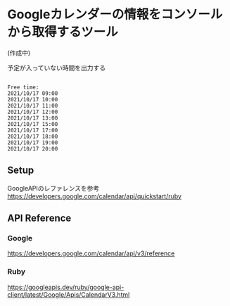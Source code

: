 # Googleカレンダーの情報をコンソールから取得するツール

(作成中)


予定が入っていない時間を出力する

```

Free time:
2021/10/17 09:00
2021/10/17 10:00
2021/10/17 11:00
2021/10/17 12:00
2021/10/17 13:00
2021/10/17 15:00
2021/10/17 17:00
2021/10/17 18:00
2021/10/17 19:00
2021/10/17 20:00

```


## Setup

GoogleAPIのレファレンスを参考
https://developers.google.com/calendar/api/quickstart/ruby


## API Reference


### Google

https://developers.google.com/calendar/api/v3/reference

### Ruby

https://googleapis.dev/ruby/google-api-client/latest/Google/Apis/CalendarV3.html



